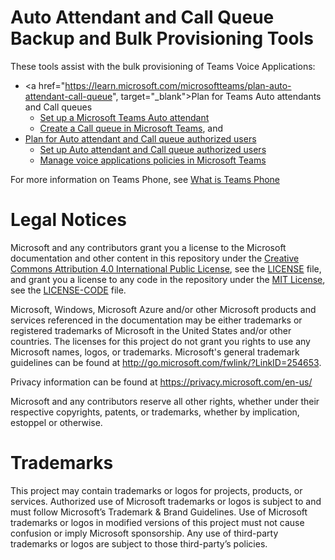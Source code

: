 # Auto Attendant and Call Queue Backup and Bulk Provisioning Tools

These tools assist with the bulk provisioning of Teams Voice Applications:

  - <a href="https://learn.microsoft.com/microsoftteams/plan-auto-attendant-call-queue", target="_blank">Plan for Teams Auto attendants and Call queues</a>
    - [Set up a Microsoft Teams Auto attendant](https://learn.microsoft.com/microsoftteams/create-a-phone-system-auto-attendant)
    - [Create a Call queue in Microsoft Teams](https://learn.microsoft.com/microsoftteams/create-a-phone-system-call-queue), and
  - [Plan for Auto attendant and Call queue authorized users](https://learn.microsoft.com/en-us/microsoftteams/aa-cq-authorized-users-plan)
    - [Set up Auto attendant and Call queue authorized users](https://learn.microsoft.com/microsoftteams/aa-cq-authorized-users)
    - [Manage voice applications policies in Microsoft Teams](https://learn.microsoft.com/microsoftteams/manage-voice-applications-policies)

For more information on Teams Phone, see [What is Teams Phone](https://learn.microsoft.com/microsoftteams/what-is-phone-system-in-office-365)

# Legal Notices

Microsoft and any contributors grant you a license to the Microsoft documentation and other content
in this repository under the [Creative Commons Attribution 4.0 International Public License](https://creativecommons.org/licenses/by/4.0/legalcode),
see the [LICENSE](LICENSE) file, and grant you a license to any code in the repository under the [MIT License](https://opensource.org/licenses/MIT), see the
[LICENSE-CODE](LICENSE-CODE) file.

Microsoft, Windows, Microsoft Azure and/or other Microsoft products and services referenced in the documentation
may be either trademarks or registered trademarks of Microsoft in the United States and/or other countries.
The licenses for this project do not grant you rights to use any Microsoft names, logos, or trademarks.
Microsoft's general trademark guidelines can be found at http://go.microsoft.com/fwlink/?LinkID=254653.

Privacy information can be found at https://privacy.microsoft.com/en-us/

Microsoft and any contributors reserve all other rights, whether under their respective copyrights, patents,
or trademarks, whether by implication, estoppel or otherwise.

# Trademarks

This project may contain trademarks or logos for projects, products, or services. Authorized use of Microsoft trademarks or logos is subject to and must follow Microsoft’s Trademark & Brand Guidelines. Use of Microsoft trademarks or logos in modified versions of this project must not cause confusion or imply Microsoft sponsorship. Any use of third-party trademarks or logos are subject to those third-party’s policies.
